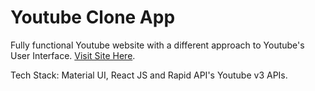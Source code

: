 # Youtube Clone App

Fully functional Youtube website with a different approach to Youtube's User Interface. [Visit Site Here](https://youtube-paritosh.netlify.app/).

Tech Stack: Material UI, React JS and Rapid API's Youtube v3 APIs.